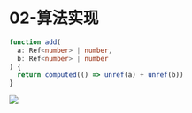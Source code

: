 # 02-算法实现

```ts {2-3|5|all}
function add(
  a: Ref<number> | number,
  b: Ref<number> | number
) {
  return computed(() => unref(a) + unref(b))
}
```

<BarBottom bg-blue-9 text-white title="Algorithm Job 算法设计课程作业">
  <Item text-white text="ileostar/algorithm-job">
    <carbon:logo-github />
  </Item>
  <Item text-white text="algorithm-job.netlify.app">
    <img
      src="https://d33wubrfki0l68.cloudfront.net/273aa82ec83b3e4357492a201fb68048af1c3e6a/8f657/logo.svg"
      class="w-4"
     />
  </Item>
</BarBottom>
